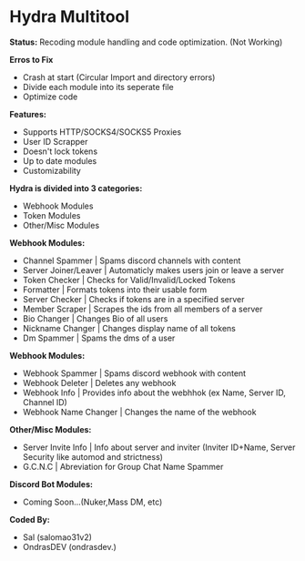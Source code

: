 # Hydra Multitool

**Status:** Recoding module handling and code optimization. (Not Working)

**Erros to Fix**
- Crash at start (Circular Import and directory errors)
- Divide each module into its seperate file
- Optimize code
  
**Features:**
- Supports HTTP/SOCKS4/SOCKS5 Proxies
- User ID Scrapper
- Doesn't lock tokens
- Up to date modules
- Customizability

  
**Hydra is divided into 3 categories:**
- Webhook Modules
- Token Modules
- Other/Misc Modules

  
**Webhook Modules:**
- Channel Spammer         | Spams discord channels with content
- Server Joiner/Leaver    | Automaticly makes users join or leave a server
- Token Checker           | Checks for Valid/Invalid/Locked Tokens
- Formatter               | Formats tokens into their usable form
- Server Checker          | Checks if tokens are in a specified server
- Member Scraper          | Scrapes the ids from all members of a server
- Bio Changer             | Changes Bio of all users
- Nickname Changer        | Changes display name of all tokens
- Dm Spammer              | Spams the dms of a user


**Webhook Modules:**
- Webhook Spammer         | Spams discord webhook with content
- Webhook Deleter         | Deletes any webhook
- Webhook Info            | Provides info about the webhhok (ex Name, Server ID, Channel ID)
- Webhook Name Changer    | Changes the name of the webhook


**Other/Misc Modules:**
- Server Invite Info      | Info about server and inviter (Inviter ID+Name, Server Security like automod and strictness)
- G.C.N.C                 | Abreviation for Group Chat Name Spammer

  
**Discord Bot Modules:**
- Coming Soon...(Nuker,Mass DM, etc)

**Coded By:**
- Sal (salomao31v2)
- OndrasDEV (ondrasdev.)

